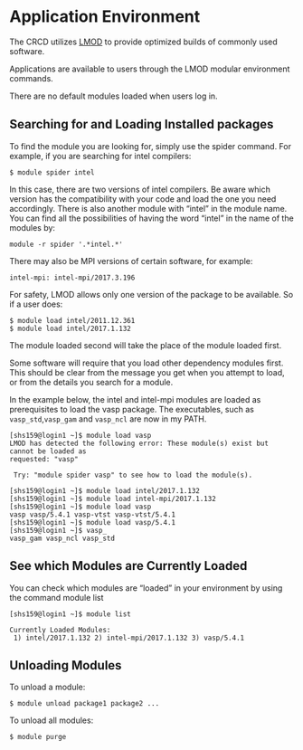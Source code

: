 # Application Environment

The CRCD utilizes [LMOD](https://www.tacc.utexas.edu/research-development/tacc-projects/lmod) to provide optimized 
builds of commonly used software.

Applications are available to users through the LMOD modular environment commands.

There are no default modules loaded when users log in.

## Searching for and Loading Installed packages

To find the module you are looking for, simply use the spider command. For example, if you are searching for intel compilers:

```commandline
$ module spider intel
```

In this case, there are&nbsp;two versions of intel compilers. Be aware which version has the compatibility with your 
code and load the one you need accordingly.&nbsp;There is also another module with “intel” in the module name. 
You can find all the possibilities of having the word “intel” in the name of the modules by:

```commandline
module -r spider '.*intel.*'
```

There may also be MPI versions of certain software, for example:

`intel-mpi: intel-mpi/2017.3.196`

For safety, LMOD allows only one version of the package to be available. So if a user does:

```commandline
$ module load intel/2011.12.361
$ module load intel/2017.1.132
```

The module loaded second will take the place of the module loaded first.

Some software will require that you load other dependency modules first. 
This should be clear from the message you get when you attempt to load, or from the details you search for a module.

In the example below, the intel and intel-mpi modules are loaded&nbsp;as prerequisites to load the vasp package. 
The executables, such as `vasp_std`,`vasp_gam` and `vasp_ncl` are now in my PATH.

```commandline
[shs159@login1 ~]$ module load vasp
LMOD has detected the following error: These module(s) exist but cannot be loaded as
requested: "vasp"

 Try: "module spider vasp" to see how to load the module(s).

[shs159@login1 ~]$ module load intel/2017.1.132
[shs159@login1 ~]$ module load intel-mpi/2017.1.132
[shs159@login1 ~]$ module load vasp
vasp vasp/5.4.1 vasp-vtst vasp-vtst/5.4.1
[shs159@login1 ~]$ module load vasp/5.4.1
[shs159@login1 ~]$ vasp_
vasp_gam vasp_ncl vasp_std
```

## See which Modules are Currently Loaded

You can check which modules are “loaded” in your environment by using the command&nbsp;module list

```commandline
[shs159@login1 ~]$ module list

Currently Loaded Modules:
 1) intel/2017.1.132 2) intel-mpi/2017.1.132 3) vasp/5.4.1
```

## Unloading Modules

To unload a module:

```commandline
$ module unload package1 package2 ...
```

To unload all modules:

```commandline
$ module purge
```

